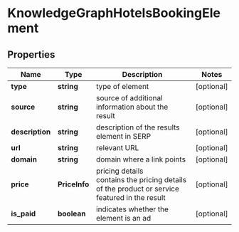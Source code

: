 # KnowledgeGraphHotelsBookingElement

## Properties

| Name | Type | Description | Notes |
|------------ | ------------- | ------------- | -------------|
**type** | **string** | type of element |[optional]|
**source** | **string** | source of additional information about the result |[optional]|
**description** | **string** | description of the results element in SERP |[optional]|
**url** | **string** | relevant URL |[optional]|
**domain** | **string** | domain where a link points |[optional]|
**price** | **PriceInfo** | pricing details<br>contains the pricing details of the product or service featured in the result |[optional]|
**is_paid** | **boolean** | indicates whether the element is an ad |[optional]|